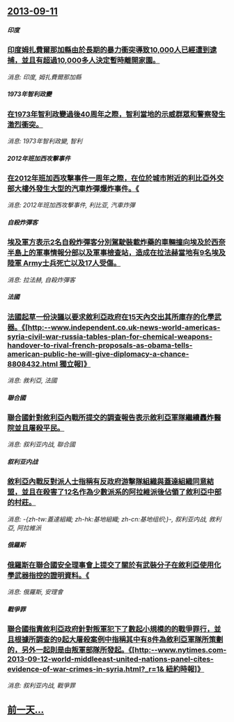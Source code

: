 ## [2013-09-11](/news/2013/09/11/index.md)

##### 印度
### [ 印度姆扎費爾那加縣由於長期的暴力衝突導致10,000人已經遭到逮捕，並且有超過10,000多人決定暫時離開家園。](/news/2013/09/11/印度姆扎費爾那加縣由於長期的暴力衝突導致10000人已經遭到逮捕-並且有超過10000多人決定暫時離開家園.md)
_消息: 印度, 姆扎費爾那加縣_

##### 1973年智利政變
### [ 在1973年智利政變過後40周年之際，智利當地的示威群眾和警察發生激烈衝突。](/news/2013/09/11/在1973年智利政變過後40周年之際-智利當地的示威群眾和警察發生激烈衝突.md)
_消息: 1973年智利政變, 智利_

##### 2012年班加西攻擊事件
### [ 在2012年班加西攻擊事件一周年之際，在位於城市附近的利比亞外交部大樓外發生大型的汽車炸彈爆炸事件。《](/news/2013/09/11/在2012年班加西攻擊事件一周年之際-在位於城市附近的利比亞外交部大樓外發生大型的汽車炸彈爆炸事件.md)
_消息: 2012年班加西攻擊事件, 利比亚, 汽車炸彈_

##### 自殺炸彈客
### [ 埃及軍方表示2名自殺炸彈客分別駕駛裝載炸藥的車輛撞向埃及於西奈半島上的軍事情報分部以及軍事檢查站，造成在拉法赫當地有9名埃及陸軍 Army士兵死亡以及17人受傷。](/news/2013/09/11/埃及軍方表示2名自殺炸彈客分別駕駛裝載炸藥的車輛撞向埃及於西奈半島上的軍事情報分部以及軍事檢查站-造成在拉法赫當地有9.md)
_消息: 拉法赫, 自殺炸彈客_

##### 法國
### [ 法國起草一份決議以要求敘利亞政府在15天內交出其所庫存的化學武器。《[http:--www.independent.co.uk-news-world-americas-syria-civil-war-russia-tables-plan-for-chemical-weapons-handover-to-rival-french-proposals-as-obama-tells-american-public-he-will-give-diplomacy-a-chance-8808432.html 獨立報]》](/news/2013/09/11/法國起草一份決議以要求敘利亞政府在15天內交出其所庫存的化學武器-http-wwwindependentc.md)
_消息: 敘利亞, 法國_

##### 聯合國
### [ 聯合國針對敘利亞內戰所提交的調查報告表示敘利亞軍隊繼續轟炸醫院並且屠殺平民。](/news/2013/09/11/聯合國針對敘利亞內戰所提交的調查報告表示敘利亞軍隊繼續轟炸醫院並且屠殺平民.md)
_消息: 叙利亚内战, 聯合國_

##### 叙利亚内战
### [ 敘利亞內戰反對派人士指稱有反政府游擊隊組織與蓋達組織同意結盟，並且在殺害了12名作為少數派系的阿拉維派後佔領了敘利亞中部的村莊。](/news/2013/09/11/敘利亞內戰反對派人士指稱有反政府游擊隊組織與蓋達組織同意結盟-並且在殺害了12名作為少數派系的阿拉維派後佔領了敘利亞中.md)
_消息: -{zh-tw:蓋達組織; zh-hk:基地組織; zh-cn:基地组织;}-, 叙利亚内战, 敘利亞, 阿拉維派_

##### 俄羅斯
### [ 俄羅斯在聯合國安全理事會上提交了關於有武裝分子在敘利亞使用化學武器指控的證明資料。《](/news/2013/09/11/俄羅斯在聯合國安全理事會上提交了關於有武裝分子在敘利亞使用化學武器指控的證明資料.md)
_消息: 俄羅斯, 安理會_

##### 戰爭罪
### [ 聯合國指責敘利亞政府針對叛軍犯下了數起小規模的的戰爭罪行，並且根據所調查的9起大屠殺案例中指稱其中有8件為敘利亞軍隊所策劃的，另外一起則是由叛軍部隊所發起。《[http:--www.nytimes.com-2013-09-12-world-middleeast-united-nations-panel-cites-evidence-of-war-crimes-in-syria.html?_r=1& 紐約時報]》](/news/2013/09/11/聯合國指責敘利亞政府針對叛軍犯下了數起小規模的的戰爭罪行-並且根據所調查的9起大屠殺案例中指稱其中有8件為敘利亞軍隊所.md)
_消息: 叙利亚内战, 戰爭罪_

## [前一天...](/news/2013/09/10/index.md)

